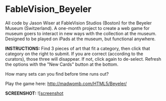 # FableVision_Beyeler
All code by Jason Wiser at FableVision Studios (Boston) for the Beyeler Museum (Switzerland).
A one-month project to create a web game for museum goers to interact in new ways with the collection at the museum.
Designed to be played on iPads at the museum, but functional anywhere.

**INSTRUCTIONS:**
Find 3 pieces of art that fit a category, then click that category on the right to submit.
If you are correct (according to the curators), those three will disappear. If not, click again to de-select.
Refresh the options with the "New Cards" button at the bottom.

How many sets can you find before time runs out?

Play the game here: http://madwomb.com/HTML5/Beyeler/

**SCREENSHOT:**
![[screenshot](https://github.com/Darmatage/FableVision_Beyeler/blob/main/Beyeler1.png)
